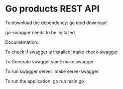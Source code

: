 # Go products REST API

To download the dependency:
go mod download

go-swagger needs to be installed

Documentation:

To check if swagger is installed:
make check-swagger

To Generate swagger.yaml:
make swagger

To run swagger server:
make serve-swagger

To run the application:
go run main.go
